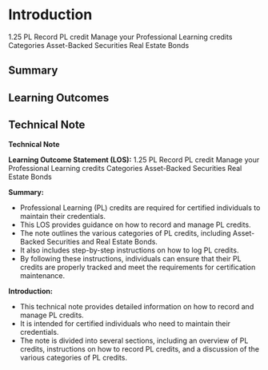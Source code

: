 # Introduction

1.25 PL Record PL credit Manage your Professional Learning credits Categories Asset-Backed Securities Real Estate Bonds

## Summary



## Learning Outcomes



## Technical Note

**Technical Note**

**Learning Outcome Statement (LOS):**
1.25 PL Record PL credit Manage your Professional Learning credits Categories Asset-Backed Securities Real Estate Bonds

**Summary:**

* Professional Learning (PL) credits are required for certified individuals to maintain their credentials.
* This LOS provides guidance on how to record and manage PL credits.
* The note outlines the various categories of PL credits, including Asset-Backed Securities and Real Estate Bonds.
* It also includes step-by-step instructions on how to log PL credits.
* By following these instructions, individuals can ensure that their PL credits are properly tracked and meet the requirements for certification maintenance.

**Introduction:**

* This technical note provides detailed information on how to record and manage PL credits.
* It is intended for certified individuals who need to maintain their credentials.
* The note is divided into several sections, including an overview of PL credits, instructions on how to record PL credits, and a discussion of the various categories of PL credits.